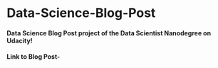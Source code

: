 # Data-Science-Blog-Post


#### Data Science Blog Post project of the Data Scientist Nanodegree on Udacity!


#### Link to Blog Post- 

